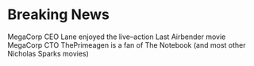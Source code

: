 # Breaking News

MegaCorp CEO Lane enjoyed the live–action Last Airbender movie
MegaCorp CTO ThePrimeagen is a fan of The Notebook (and most other Nicholas Sparks movies)
